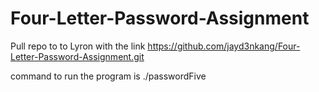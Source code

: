 # Four-Letter-Password-Assignment
Pull repo to to Lyron with the link https://github.com/jayd3nkang/Four-Letter-Password-Assignment.git

command to run the program is ./passwordFive
